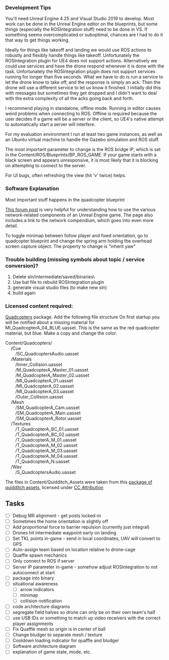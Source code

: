 
### Development Tips
You'll need Unreal Engine 4.25 and Visual Studio 2019 to develop. Most work can be done in the Unreal Engine editor on the blueprints, but some things (especially the ROSIntegration stuff) need to be done in VS. If something seems overcomplicated or suboptimal, chances are I had to do it that way to get things working.

Ideally for things like takeoff and landing we would use ROS actions to robustly and flexibly handle things like takeoff. Unfortunately the ROSIntegration plugin for UE4 does not support actions.
Alternatively we could use services and have the drone respond whenever it is done with the task. Unfortunately the ROSIntegration plugin does not support services running for longer than five seconds.
What we have to do is run a service to let the drone know to take off, and the response is simply an ack. Then the drone will use a different service to let us know it finished.
I initially did this with messages but sometimes they get dropped and I didn't want to deal with the extra complexity of all the acks going back and forth.

I recommend playing in standalone, offline mode. Running in editor causes weird problems when connecting to ROS. Offline is required because the user decides if a game will be a server or the client, so UE4's native attempt to automatically start a server will interfere.

For my evaluation environment I run at least two game instances, as well as an Ubuntu virtual machine to handle the Gazebo simulation and ROS stuff.

The most important parameter to change is the ROS bridge IP, which is set in the Content/ROS/Blueprints/BP_ROS_GAME. If your game starts with a black screen and appears unresponsive, it is most likely
that it is blocking on attempting to connect to the server.

For UI bugs, often refreshing the view (hit 'v' twice) helps.


### Software Explanation

Most important stuff happens in the quadcopter blueprint

[This forum post](https://forums.unrealengine.com/t/game-state-game-instance-game-mode-which-one-to-use-for-what/399795/2) is very helpful for understanding how to use the various network-related components of an Unreal Engine game. The page also includes a link to the network compendium, which goes into even more detail.

To toggle minimap between follow player and fixed orientation, go to quadcopter blueprint and change the spring arm holding the overhead screen capture object. The property to change is "inherit yaw"

### Trouble building (missing symbols about topic / service conversion)?

1. Delete sln/intermediate/saved/binaries\
1. Use bat file to rebuild ROSIntegration plugin
1. generate visual studio files (to make new sln)
1. build again

### Licensed content required:
[Quadcopters](https://unrealengine.com/marketplace/en-US/product/quadcopters) package. Add the following file structure
On first startup you will be notified about a missing material for MI_QuadcopterA_04_BLUE.uasset. This is the same as the red quadcopter material, but blue. Make a copy and change the color.

Content/Quadcopters/ \
&emsp;    /Cue \
&emsp;&emsp;        /SC_QuadcoptersAudio.uasset \
&emsp;    /Materials \
&emsp;&emsp;        /Inner_Collision.uasset \
&emsp;&emsp;        /M_QuadcopterA_Master_01.uasset \
&emsp;&emsp;        /M_QuadcopterA_Master_02.uasset \
&emsp;&emsp;        /MI_QuadcopterA_01.uasset \
&emsp;&emsp;        /MI_QuadcopterA_02.uasset \
&emsp;&emsp;        /MI_QuadcopterA_03.uasset \
&emsp;&emsp;        /Outer_Collision.uasset \
&emsp;    /Mesh \
&emsp;&emsp;        /SM_QuadcopterA_Cam.uasset \
&emsp;&emsp;        /SM_QuadcopterA_Main.uasset \
&emsp;&emsp;        /SM_QuadcopterA_Rotor.uasset \
&emsp;    /Textures \
&emsp;&emsp;        /T_QuadcopterA_BC_01.uasset \
&emsp;&emsp;        /T_QuadcopterA_BC_02.uasset \
&emsp;&emsp;        /T_QuadcopterA_M_01.uasset \
&emsp;&emsp;        /T_QuadcopterA_M_02.uasset \
&emsp;&emsp;        /T_QuadcopterA_M_03.uasset \
&emsp;&emsp;        /T_QuadcopterA_M_04.uasset \
&emsp;&emsp;        /T_QuadcopterA_N.uasset \
&emsp;    /Wav \
&emsp;&emsp;        /S_QuadcoptersAudio.uasset



The files in Content/Quidditch_Assets were taken from this [package of quidditch assets](https://sketchfab.com/3d-models/quidditch-assets-1bd62f6e20c8414484b9ede6a3458f78), licensed under [CC Attribution](https://creativecommons.org/licenses/by/4.0/)



## Tasks
- [ ] Debug MR alignment - get posts locked-in
- [ ] Sometimes the home orientation is slightly off
- [ ] Add proportional force to barrier repulsion (currently just integral)
- [ ] Drones hit intermediate waypoint early on landing
- [ ] Set TKL points in-game - send in local coordinates, UAV will convert to GPS
- [ ] Auto-assign team based on location relative to drone-cage
- [ ] Quaffle spawn mechanics
- [ ] Only connect to ROS if server
- [ ] Server IP parameter in-game - somehow adjust ROSIntegration to not autoconnect at start
- [ ] package into binary
- [ ] situational awareness
  - [ ] arrow indicators
  - [ ] minimap
  - [ ] collision notification
- [ ] code architecture diagrams
- [ ] segregate field halves so drone can only be on their own team's half
- [ ] use USB IDs or something to match up video receivers with the correct player assignments
- [ ] Fix Quaffle mesh so origin is in center of ball
- [ ] Change bludger to separate mesh / texture
- [ ] Cooldown loading indicator for quaffle and bludger
- [ ] Software architecture diagram
- [ ] explanation of game state, mode, etc.
